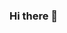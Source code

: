 ### Hi there 👋

<!--
**MoshikZiyoni/MoshikZiyoni** is a ✨ _special_ ✨ repository because its `README.md` (this file) appears on your GitHub profile.

Here are some ideas to get you started:

- 🔭 I’m currently working on Real-Estate App  ...
- 🌱 I’m currently learning Full-stack python and selenium...
- 📫 How to reach me: Moshiktm1994@gmail.com https://www.linkedin.com/in/moshik-ziyoni-82777922b/
- ⚡ Fun fact: Iceland is the only country in the world without mosquitoes
